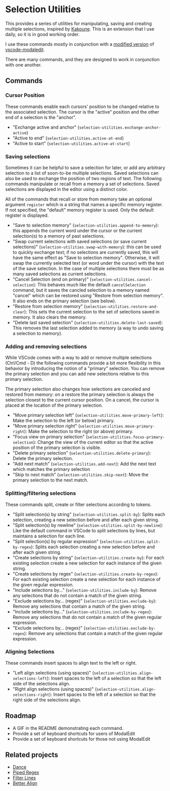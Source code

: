 # Selection Utilities

This provides a series of utilities for manipulating, saving and creating multiple
selections, inspired by [Kakoune](http://kakoune.org/). This is an extension that I use
daily, so it is in good working order.

I use these commands mostly in conjunction with a [modified version](https://github.com/johtela/vscode-modaledit/pull/16) of [vscode-modaledit](https://johtela.github.io/vscode-modaledit/docs/tutorial.html).

There are many commands, and they are designed to work in conjunction with one another.

## Commands

### Cursor Position

These commands enable each cursors' position to be changed relative to the associated
selection. The cursor is the "active" position and the other end of a selection is the
"anchor".

- "Exchange active and anchor" (`selection-utilities.exchange-anchor-active`)
- "Active to end" (`selection-utilities.active-at-end`)
- "Active to start" (`selection-utilities.active-at-start`)

### Saving selections

Sometimes it can be helpful to save a selection for later, or add any arbitrary selection to
a list of soon-to-be multiple selections. Saved selections can also be used to exchange the
position of two regions of text. The following commands manipulate or recall from a memory
a set of selections. Saved selections are displayed in the editor using a distinct color.

All of the commands that recall or store from memory take an optional argument `register`
which is a string that names a specific memory register. If not specified, the "default"
memory register is used. Only the default register is displayed.

- "Save to selection memory" (`selection-utilities.append-to-memory`): this appends the
  current word under the cursor or the current selection(s) to a memory of past selections.
- "Swap current selections with saved selections (or save current selections)" (`selection-utilities.swap-with-memory`): this can be used to quickly exchange text; if no selections are
  currently saved, this will have the same effect as "Save to selection memory". Otherwise,
  it will swap the currently selected text (or word under the cursor) with the text
  of the save selection. In the case of multiple selections there must be as many saved
  selections as current selections.
- "Cancel Selection (end on primary)" (`selection-utilities.cancel-selection`):
  This behaves much like the default `cancelSelection` command, but it saves the
  cancled selection to a memory named "cancel" which can be restored using "Restore from selection memory". It also ends on the primary selection (see below).
- "Restore from selection memory" (`selection-utilities.restore-and-clear`): This
  sets the current selection to the set of selections saved in memory. It also clears
  the memory.
- "Delete last saved selection" (`selection-utilities.delete-last-saved`): This removes
  the last selection added to memory (a way to undo saving a selection to memory).

### Adding and removing selections

While VSCode comes with a way to add or remove multiple selections (Ctrl/Cmd - D) the
following commands provide a bit more flexibility in this behavior by introducing the notion
of a "primary" selection. You can remove the primary selection and you can add new
selections relative to this primary selection.

The primary selection also changes how selections are canceled and restored from memory: on
a restore the primary selection is always the selection closest to the current cursor
position. On a cancel, the cursor is placed at the location of the primary selection.

- "Move primary selection left" (`selection-utilities.move-primary-left`): Make the selection to the left (or below) primary.
- "Move primary selection right" (`selection-utilities.move-primary-right`): Make the selection
to the right (or above) primary.
- "Focus view on primary selection" (`selection-utilities.focus-primary-selection`): Change
  the view of the current editor so that the active position of the primary selection
  is visible.
- "Delete primary selection" (`selection-utilities.delete-primary`): Delete the primary
selection.
- "Add next match" (`selection-utilities.add-next`): Add the next text which matches
the primary selection
- "Skip to next match" (`selection-utilities.skip-next`): Move the primary selection to the
next match.

### Splitting/filtering selections

These commands split, create or filter selections according to tokens.

- "Split selection(s) by string" (`selection-utilities.split-by`): Splits each selection,
  creating a new selection before and after each given string.
- "Split selection(s) by newline" (`selection-utilities.split-by-newline`): Like the default
  command in VSCode to split selections by lines, but maintains a selection for each line.
- "Split selection(s) by regular expression" (`selection-utilities.split-by-regex`): Splits
  each selection creating a new selection before and after each given string.
- "Create selections by string" (`selection-utilities.create-by`): For each existing selection
  create a new selection for each instance of the given string.
- "Create selections by regex" (`selection-utilities.create-by-regex`): For each existing
  selection create a new selection for each instance of the given regular expression.
- "Include selections by..." (`selection-utilities.include-by`): Remove any selections that
do not contain a match of the given string.
- "Exclude selections by... (regex)" (`selection-utilities.exclude-by`): Remove any
  selections that contain a match of the given string.
- "Include selections by..." (`selection-utilities.include-by-regex`): Remove any
  selections that do not contain a match of the given regular expression.
- "Exclude selections by... (regex)" (`selection-utilities.exclude-by-regex`): Remove any
  selections that contain a match of the given regular expression.

### Aligning Selections

These commands insert spaces to align text to the left or right.

- "Left align selections (using spaces)" (`selection-utilities.align-selections-left`):
  Insert spaces to the left of a selection so that the left side of the selections align.
- "Right align selections (using spaces)" (`selection-utilities.align-selections-right`):
  Insert spaces to the left of a selection so that the right side of the selections align.

## Roadmap

- A GIF in the README demonstrating each command.
- Provide a set of keyboard shortcuts for users of ModalEdit
- Provide a set of keyboard shortcuts for those not using ModalEdit

## Related projects

- [Dance](https://github.com/71/dance)
- [Piped Regex](https://github.com/akashsaluja/piped-regex-vscode)
- [Filter Lines](https://github.com/everettjf/vscode-filter-line)
- [Better Align](https://github.com/WarWithinMe/better-align)